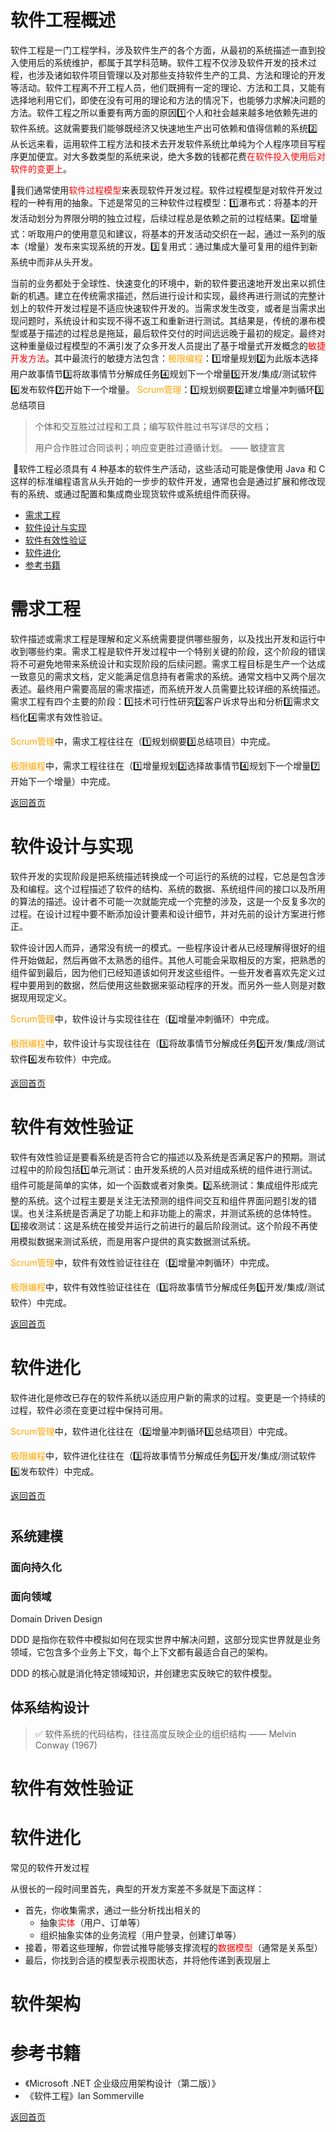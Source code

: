 # 软件工程概述

​		软件工程是一门工程学科，涉及软件生产的各个方面，从最初的系统描述一直到投入使用后的系统维护，都属于其学科范畴。软件工程不仅涉及软件开发的技术过程，也涉及诸如软件项目管理以及对那些支持软件生产的工具、方法和理论的开发等活动。软件工程离不开工程人员，他们既拥有一定的理论、方法和工具，又能有选择地利用它们，即使在没有可用的理论和方法的情况下，也能够力求解决问题的方法。软件工程之所以重要有两方面的原因1️⃣个人和社会越来越多地依赖先进的软件系统。这就需要我们能够既经济又快速地生产出可依赖和值得信赖的系统2️⃣从长远来看，运用软件工程方法和技术去开发软件系统比单纯为个人程序项目写程序更加便宜。对大多数类型的系统来说，绝大多数的钱都花费<font color="red">在软件投入使用后对软件的变更上</font>。

​		🐾我们通常使用<font color="red">软件过程模型</font>来表现软件开发过程。软件过程模型是对软件开发过程的一种有用的抽象。下述是常见的三种软件过程模型：1️⃣瀑布式：将基本的开发活动划分为界限分明的独立过程，后续过程总是依赖之前的过程结果。2️⃣增量式：听取用户的使用意见和建议，将基本的开发活动交织在一起，通过一系列的版本（增量）发布来实现系统的开发。3️⃣复用式：通过集成大量可复用的组件到新系统中而非从头开发。

​		当前的业务都处于全球性、快速变化的环境中，新的软件要迅速地开发出来以抓住新的机遇。建立在传统需求描述，然后进行设计和实现，最终再进行测试的完整计划上的软件开发过程是不适应快速软件开发的。当需求发生改变，或者是当需求出现问题时，系统设计和实现不得不返工和重新进行测试。其结果是，传统的瀑布模型或基于描述的过程总是拖延，最后软件交付的时间远远晚于最初的规定。最终对这种重量级过程模型的不满引发了众多开发人员提出了基于增量式开发概念的<font color="red">敏捷开发方法</font>。其中最流行的敏捷方法包含：<font color="orange">极限编程</font>：1️⃣增量规划2️⃣为此版本选择用户故事情节3️⃣将故事情节分解成任务4️⃣规划下一个增量5️⃣开发/集成/测试软件6️⃣发布软件7️⃣开始下一个增量。 <font color="orange">Scrum管理</font>：1️⃣规划纲要2️⃣建立增量冲刺循环3️⃣总结项目

> 个体和交互胜过过程和工具；编写软件胜过书写详尽的文档；
>
> 用户合作胜过合同谈判；响应变更胜过遵循计划。 —— 敏捷宣言

​		🐾软件工程必须具有 4 种基本的软件生产活动，这些活动可能是像使用 Java 和 C 这样的标准编程语言从头开始的一步步的软件开发，通常也会是通过扩展和修改现有的系统、或通过配置和集成商业现货软件或系统组件而获得。

-   [需求工程](#需求工程)
-   [软件设计与实现](#软件设计与实现)
-   [软件有效性验证](#软件有效性验证)
-   [软件进化](#软件进化)
-   [参考书籍](#参考书籍)

# 需求工程

​		软件描述或需求工程是理解和定义系统需要提供哪些服务，以及找出开发和运行中收到哪些约束。需求工程是软件开发过程中一个特别关键的阶段，这个阶段的错误将不可避免地带来系统设计和实现阶段的后续问题。需求工程目标是生产一个达成一致意见的需求文档，定义能满足信息持有者需求的系统。通常文档中又两个层次表述。最终用户需要高层的需求描述，而系统开发人员需要比较详细的系统描述。需求工程有四个主要的阶段：1️⃣技术可行性研究2️⃣客户诉求导出和分析3️⃣需求文档化4️⃣需求有效性验证。

​		<font color="orange">Scrum管理</font>中，需求工程往往在（1️⃣规划纲要3️⃣总结项目）中完成。

​		<font color="orange">极限编程</font>中，需求工程往往在（1️⃣增量规划2️⃣选择故事情节4️⃣规划下一个增量7️⃣开始下一个增量）中完成。

[返回首页](#软件工程概述)

# 软件设计与实现

​		软件开发的实现阶段是把系统描述转换成一个可运行的系统的过程，它总是包含涉及和编程。这个过程描述了软件的结构、系统的数据、系统组件间的接口以及所用的算法的描述。设计者不可能一次就能完成一个完整的涉及，这是一个反复多次的过程。在设计过程中要不断添加设计要素和设计细节，并对先前的设计方案进行修正。

​		软件设计因人而异，通常没有统一的模式。一些程序设计者从已经理解得很好的组件开始做起，然后再做不太熟悉的组件。其他人可能会采取相反的方案，把熟悉的组件留到最后，因为他们已经知道该如何开发这些组件。一些开发者喜欢先定义过程中要用到的数据，然后使用这些数据来驱动程序的开发。而另外一些人则是对数据现用现定义。

​		<font color="orange">Scrum管理</font>中，软件设计与实现往往在（2️⃣增量冲刺循环）中完成。

​		<font color="orange">极限编程</font>中，软件设计与实现往往在（3️⃣将故事情节分解成任务5️⃣开发/集成/测试软件6️⃣发布软件）中完成。

[返回首页](#软件工程概述)

# 软件有效性验证

​		软件有效性验证是要看系统是否符合它的描述以及系统是否满足客户的预期。测试过程中的阶段包括1️⃣单元测试：由开发系统的人员对组成系统的组件进行测试。组件可能是简单的实体，如一个函数或者对象类。2️⃣系统测试：集成组件形成完整的系统。这个过程主要是关注无法预测的组件间交互和组件界面问题引发的错误。也关注系统是否满足了功能上和非功能上的需求，并测试系统的总体特性。3️⃣接收测试：这是系统在接受并运行之前进行的最后阶段测试。这个阶段不再使用模拟数据来测试系统，而是用客户提供的真实数据测试系统。

​		<font color="orange">Scrum管理</font>中，软件有效性验证往往在（2️⃣增量冲刺循环）中完成。

​		<font color="orange">极限编程</font>中，软件有效性验证往往在（3️⃣将故事情节分解成任务5️⃣开发/集成/测试软件）中完成。

[返回首页](#软件工程概述)

# 软件进化

​		软件进化是修改已存在的软件系统以适应用户新的需求的过程。变更是一个持续的过程，软件必须在变更过程中保持可用。

​		<font color="orange">Scrum管理</font>中，软件进化往往在（2️⃣增量冲刺循环3️⃣总结项目）中完成。

​		<font color="orange">极限编程</font>中，软件进化往往在（3️⃣将故事情节分解成任务5️⃣开发/集成/测试软件6️⃣发布软件）中完成。

[返回首页](#软件工程概述)

## 

# 

## 系统建模

### 面向持久化

### 面向领域

Domain Driven Design

 DDD 是指你在软件中模拟如何在现实世界中解决问题，这部分现实世界就是业务领域，它包含多个业务上下文，每个上下文都有最适合自己的架构。

 DDD 的核心就是消化特定领域知识，并创建忠实反映它的软件模型。

## 体系结构设计

> ✅ 软件系统的代码结构，往往高度反映企业的组织结构 —— Melvin Conway (1967)

# 软件有效性验证

# 软件进化

常见的软件开发过程

从很长的一段时间里首先，典型的开发方案差不多就是下面这样：

-   首先，你收集需求，通过一些分析找出相关的
    -   抽象<font color="red">实体</font>（用户、订单等）
    -   组织抽象实体的业务流程（用户登录，创建订单等）
-   接着，带着这些理解，你尝试推导能够支撑流程的<font color="red">数据模型</font>（通常是关系型）
-   最后，你找到合适的模型表示视图状态，并将他传递到表现层上

# 软件架构

# 参考书籍

-   《Microsoft .NET 企业级应用架构设计（第二版）》
-   《软件工程》Ian Sommerville

[返回首页](#软件工程概述)
